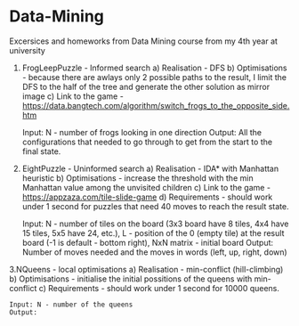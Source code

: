 # Data-Mining
Excersices and homeworks from Data Mining course from my 4th year at university

1. FrogLeepPuzzle - Informed search
  a) Realisation - DFS
  b) Optimisations - because there are awlays only 2 possible paths to the result, I limit the DFS to the half of the tree and generate the other solution as mirror image
  c) Link to the game - https://data.bangtech.com/algorithm/switch_frogs_to_the_opposite_side.htm
 
   Input: N - number of frogs looking in one direction
   Output: All the configurations that needed to go through to get from the start to the final state.

2. EightPuzzle - Uninformed search
  a) Realisation - IDA* with Manhattan heuristic
  b) Optimisations - increase the threshold with the min Manhattan value among the unvisited children
  c) Link to the game - https://appzaza.com/tile-slide-game
  d) Requirements - should work under 1 second for puzzles that need 40 moves to reach the result state.
  
   Input: N - number of tiles on the board (3x3 board have 8 tiles, 4x4 have 15 tiles, 5x5 have 24, etc.),
          L - position of the 0 (empty tile) at the result board (-1 is default - bottom right),
          NxN matrix - initial board
   Output: Number of moves needed and the moves in words (left, up, right, down)
  
  3.NQueens - local optimisations
    a) Realisation - min-conflict (hill-climbing)
    b) Optimisations - initialise the initial possitions of the queens with min-conflict
    c) Requirements - should work under 1 second for 10000 queens.
    
    Input: N - number of the queens
    Output: 
